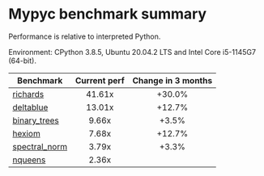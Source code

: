 # Mypyc benchmark summary

Performance is relative to interpreted Python.

Environment: CPython 3.8.5, Ubuntu 20.04.2 LTS and Intel Core i5-1145G7 (64-bit).

| Benchmark | Current perf | Change in 3 months |
| --- | :---: | :---: |
| [richards](benchmarks/richards.md) | 41.61x | +30.0% |
| [deltablue](benchmarks/deltablue.md) | 13.01x | +12.7% |
| [binary_trees](benchmarks/binary_trees.md) | 9.66x | +3.5% |
| [hexiom](benchmarks/hexiom.md) | 7.68x | +12.7% |
| [spectral_norm](benchmarks/spectral_norm.md) | 3.79x | +3.3% |
| [nqueens](benchmarks/nqueens.md) | 2.36x |  |
